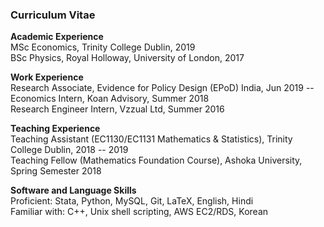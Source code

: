 ### Curriculum Vitae

**Academic Experience**<br>
MSc Economics, Trinity College Dublin, 2019<br>
BSc Physics, Royal Holloway, University of London, 2017

**Work Experience**<br>
Research Associate, Evidence for Policy Design (EPoD) India, Jun 2019 --<br>
Economics Intern, Koan Advisory, Summer 2018<br>
Research Engineer Intern, Vzzual Ltd, Summer 2016

**Teaching Experience**<br>
Teaching Assistant (EC1130/EC1131 Mathematics & Statistics), Trinity College Dublin, 2018 -- 2019<br>
Teaching Fellow (Mathematics Foundation Course), Ashoka University, Spring Semester 2018

**Software and Language Skills**<br>
Proficient: Stata, Python, MySQL, Git, LaTeX, English, Hindi<br>
Familiar with: C++, Unix shell scripting, AWS EC2/RDS, Korean